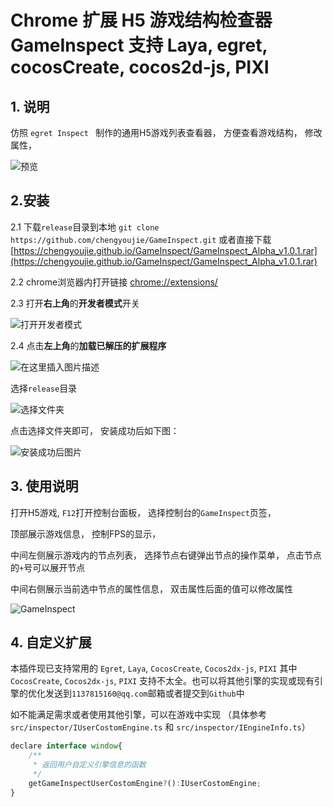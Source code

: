 # Chrome 扩展   H5 游戏结构检查器  GameInspect  支持 Laya, egret, cocosCreate, cocos2d-js, PIXI

## 1. 说明

仿照 `egret Inspect ` 制作的通用H5游戏列表查看器， 方便查看游戏结构， 修改属性，

![预览](https://img-blog.csdnimg.cn/51196edbea9d49ca8b8cf2cf47b9c78d.png)

## 2.安装

2.1 下载`release`目录到本地 `git clone https://github.com/chengyoujie/GameInspect.git` 或者直接下载  [https://chengyoujie.github.io/GameInspect/GameInspect_Alpha_v1.0.1.rar](https://chengyoujie.github.io/GameInspect/GameInspect_Alpha_v1.0.1.rar) 

2.2 chrome浏览器内打开链接  [chrome://extensions/](chrome://extensions/) 

2.3 打开**右上角**的**开发者模式**开关

![打开开发者模式](https://img-blog.csdnimg.cn/0ac7b0f0a1fb4b9e89d0ab056fb32234.png)

2.4 点击**左上角**的**加载已解压的扩展程序**

![在这里插入图片描述](https://img-blog.csdnimg.cn/d732650e2c4f4564a4c8cd4138bca198.png)

选择`release`目录

![选择文件夹](https://img-blog.csdnimg.cn/fcdd4c7ae60b4cac8208db20da65a53a.png)

点击选择文件夹即可， 安装成功后如下图：

![安装成功后图片](https://img-blog.csdnimg.cn/3ae372ef2a864f3e8e1bba4b279f7ebc.png)

## 3. 使用说明

打开H5游戏, `F12`打开控制台面板， 选择控制台的`GameInspect`页签， 

顶部展示游戏信息， 控制FPS的显示， 

中间左侧展示游戏内的节点列表， 选择节点右键弹出节点的操作菜单， 点击节点的`+`号可以展开节点

中间右侧展示当前选中节点的属性信息， 双击属性后面的值可以修改属性



![GameInspect](https://img-blog.csdnimg.cn/7079e3d992e146c88e51129f77f5d19d.png)

## 4. 自定义扩展

本插件现已支持常用的 `Egret`, `Laya`, `CocosCreate`, `Cocos2dx-js`, `PIXI`   其中 `CocosCreate`, `Cocos2dx-js`, `PIXI` 支持不太全。也可以将其他引擎的实现或现有引擎的优化发送到`1137815160@qq.com`邮箱或者提交到`Github`中

如不能满足需求或者使用其他引擎，可以在游戏中实现 （具体参考 `src/inspector/IUserCostomEngine.ts` 和 `src/inspector/IEngineInfo.ts`）

```javascript
declare interface window{
    /**
     * 返回用户自定义引擎信息的函数
     */
    getGameInspectUserCostomEngine?():IUserCostomEngine;
}
```
